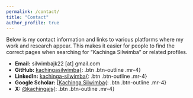 ```yaml
---
permalink: /contact/
title: "Contact"
author_profile: true
---
```

Below is my contact information and links to various platforms where my work and research appear. This makes it easier for people to find the correct pages when searching for “Kachinga Silwimba” or related profiles.

- **Email:** silwimbajk22 [at] gmail.com  
- **GitHub:** [kachingasilwimba](https://github.com/kachingasilwimba){: .btn .btn-outline .mr-4} 
- **LinkedIn:** [kachinga-silwimba](https://linkedin.com/in/kachinga-silwimba){: .btn .btn-outline .mr-4}
- **Google Scholar:** [[Kachinga Silwimba](https://scholar.google.com/](https://scholar.google.com/citations?user=UluXFnQAAAAJ&hl=en)){: .btn .btn-outline .mr-4}
- **X:** [@kachingajs](https://x.com/kachingajs){: .btn .btn-outline .mr-4}

